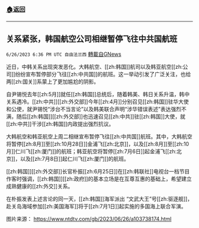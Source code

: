 ###  [:house:返回](README.md)
---


## 关系紧张，韩国航空公司相继暂停飞往中共国航班
`6/26/2023 6:36 PM UTC 自由法兰西` [轉載自GNews](https://gnews.org/articles/1414308)

近日，中韩关系出现突发恶化。大韩航空、[[zh:韩国]]航司以及韩亚航空[[zh:公司]]纷纷宣布暂停部分飞往[[zh:中共国]]的航班。这一举动引发了广泛关注，也给两[[zh:国关]]系蒙上了更加尴尬的阴影。

自尹锡悦去年[[zh:5月]]就任[[zh:韩国]]总统后，随着韩美、韩日关系升温，韩中关系遇冷。[[zh:中共]][[zh:外交部]]今年[[zh:4月]]分别召见[[zh:韩国]]驻华大使和公使，就尹锡悦“涉台不当言论”以及韩美联合声明“涉华错误表述”表达强烈不满，随后[[zh:韩国]][[zh:外交部]]也迅速召见[[zh:中共]]驻[[zh:韩国]]大使，就[[zh:中共]]干涉[[zh:韩国]]内政提出强烈抗议。

大韩航空和韩亚航空上周二相继宣布暂停飞往[[zh:中共国]]航班。其中，大韩航空将暂停[[zh:8月]]至[[zh:10月28日]]金浦飞[[zh:北京]]，以及[[zh:8月]]至[[zh:10月]]仁川飞[[zh:厦门]]的航班；韩亚航空将暂停[[zh:7月6日]]起金浦飞[[zh:北京]]，以及[[zh:7月8日]]起仁川飞[[zh:厦门]]的航班。

[[zh:韩国]][[zh:外交部]]长官朴振[[zh:6月25日]]在[[zh:韩联社]]电视台一档节目作客时强调，[[zh:韩国]][[zh:政府]]的基本立场是在互尊互惠的基础上，希望建立成熟健康的[[zh:外交]]关系。

在朴振发表上述言论的同一天，[[zh:韩国]]海军派出 “文武大王”号[[zh:驱逐舰]]，赴关岛海域参加[[zh:美国海军]]将于[[zh:7月1日]]起实施的多国海上联合军演。


图片来源： https://www.ntdtv.com/gb/2023/06/26/a103738174.html

